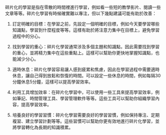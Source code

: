 碎片化的學習是指在零散的時間裡進行學習，例如看一些短的教學影片、閱讀一些文章等等。碎片化學習有時候確實難以專注，但以下幾點建議可能有助於改善：

1. 訂定明確的目標：在學習之前，先設定一個明確的目標，例如今天要學習哪些知識點，學習到什麼程度等等。這樣有助於將注意力集中在目標上，避免學習過程中的分心。

2. 找到學習的重心：碎片化學習通常涉及多個主題和知識點，因此需要找到學習的重心，並將精力集中在這些重點上。這樣可以幫助你更快地掌握知識點，也能減少分心。

3. 適時休息：碎片化學習容易讓人感到疲累和焦慮，因此在學習過程中需要適時休息，讓自己得到放鬆和恢復的時間。可以設定一些休息的時間，例如每隔30分鐘休息5分鐘，這樣可以提高學習效率。

4. 利用工具增加效率：在碎片化學習中，可以使用一些工具來提高學習效率，例如筆記、時間管理工具、學習管理軟件等等。這些工具可以幫助你組織學習內容，提高學習效率。

5. 培養良好的學習習慣：碎片化學習需要良好的學習習慣，例如保持專注、定期複習、建立學習計劃等等。這些習慣可以幫助你更有效地進行碎片化學習，並將學習轉化為長期的知識積累。